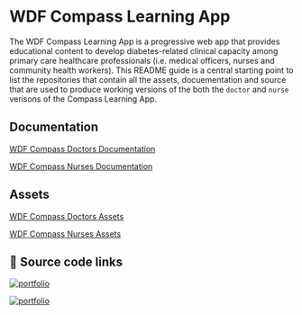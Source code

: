 
# WDF Compass Learning App

The WDF Compass Learning App is a progressive web app that provides educational content to
develop diabetes-related clinical capacity among primary care healthcare professionals (i.e.
medical officers, nurses and community health workers).
This README guide is a central starting point to list the repositories that contain all the assets, docuementation and source that are used to produce working versions of the both the `doctor` and `nurse` verisons of the Compass Learning App.


## Documentation

[WDF Compass Doctors Documentation](https://github.com/SynaptikDigitalUK/WdfCompassElearningAppDoctorDocumentation/)

[WDF Compass Nurses Documentation](https://github.com/SynaptikDigitalUK/WdfCompassElearningAppNurseDocumentation/)


## Assets

[WDF Compass Doctors Assets](https://github.com/SynaptikDigitalUK/WdfCompassElearningAppDoctorAssets/)

[WDF Compass Nurses Assets](https://github.com/SynaptikDigitalUK/WdfCompassElearningAppNurseAssets/)


## 🔗 Source code links

[![portfolio](https://img.shields.io/badge/WDF_compass_doctors_app-000?style=for-the-badge&logo=github&logoColor=white)](https://github.com/SynaptikDigitalUK/WdfCompassElearningAppDoctor/)

[![portfolio](https://img.shields.io/badge/WDF_compass_nurses_app-red?style=for-the-badge&logo=github&logoColor=white)](https://github.com/SynaptikDigitalUK/WdfCompassElearningAppNurse/)


